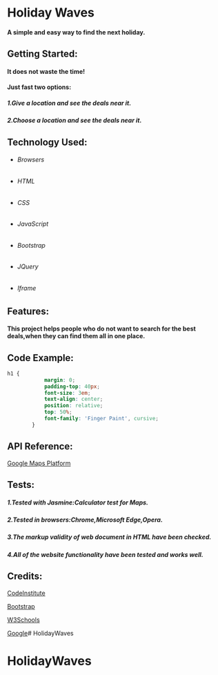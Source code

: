 Holiday Waves
===
#### A simple and easy way to find the next holiday.

Getting Started:
---
#### It does not waste the time!

#### Just fast two options:
##### 1.Give a location and see the deals near it.
##### 2.Choose a location and see the deals near it.

Technology Used:
---
- ###### Browsers
- ###### HTML
- ###### CSS
- ###### JavaScript
- ###### Bootstrap
- ###### JQuery
- ###### Iframe

Features:
---
#### This project helps people who do not want to search for the best deals,when they can find them all  in one place.

Code Example:
---
```css
h1 {
            margin: 0;
            padding-top: 40px;
            font-size: 3em;
            text-align: center;
            position: relative;
            top: 50%;
            font-family: 'Finger Paint', cursive;
        }
```

API Reference:
---
[Google Maps Platform](https://developers.google.com/places/web-service/place-id)

Tests:
---
##### 1.Tested with Jasmine:Calculator test for Maps.
##### 2.Tested in browsers:Chrome,Microsoft Edge,Opera.
##### 3.The markup validity of web document in HTML have been checked.
##### 4.All of the website functionality have been tested and works well.

Credits:
---
[CodeInstitute](https://courses.codeinstitute.net/program/FullstackWebDeveloper)

[Bootstrap](https://getbootstrap.com/)

[W3Schools](https://www.w3schools.com/)

[Google](https://www.google.com/)# HolidayWaves
# HolidayWaves
